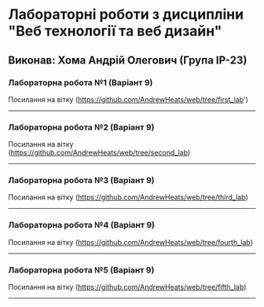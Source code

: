 # Лабораторні роботи з дисципліни "Веб технології та веб дизайн"

## Виконав: Хома Андрій Олегович (Група ІР-23)

### Лабораторна робота №1 (Варіант 9)
Посилання на вітку (https://github.com/AndrewHeats/web/tree/first_lab')

***
### Лабораторна робота №2 (Варіант 9)
Посилання на вітку (https://github.com/AndrewHeats/web/tree/second_lab)

***
### Лабораторна робота №3 (Варіант 9)
Посилання на вітку (https://github.com/AndrewHeats/web/tree/third_lab)

***
### Лабораторна робота №4 (Варіант 9)
Посилання на вітку (https://github.com/AndrewHeats/web/tree/fourth_lab)
***
### Лабораторна робота №5 (Варіант 9)
Посилання на вітку (https://github.com/AndrewHeats/web/tree/fifth_lab)
***
